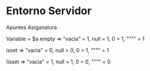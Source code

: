 # Entorno Servidor

Apuntes Asiganatura


Variable = $a
empty => "vacia" = 1, null = 1, 0 = 1, """" = 1

isset => "vacia" = 0, null = 0, 0 = 1, """" = 1

!isset => "vacia" = 1, null = 1, 0 = 0, """" = 0